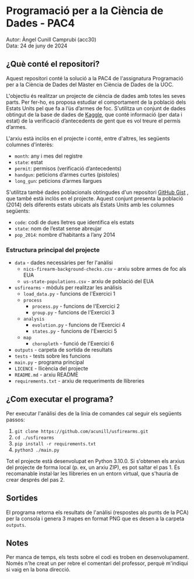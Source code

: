 # Programació per a la Ciència de Dades - PAC4

Autor: Àngel Cunill Camprubi (acc30)  
Data: 24 de juny de 2024

## ¿Què conté el repositori?

Aquest repositori conté la solució a la PAC4 de l'assignatura Programació per a
la Ciència de Dades del Màster en Ciència de Dades de la UOC.

L'objectiu és realitzar un projecte de ciència de dades amb totes les seves
parts. Per fer-ho, es proposa estudiar el comportament de la població dels 
Estats Units pel que fa a l’ús d’armes de foc. S'utilitza un conjunt de dades 
obtingut de la base de dades de [Kaggle](https://www.kaggle.com/datasets/pedropereira94/nics-firearm-backgroundchecks),
que conté informació (per data i estat) de la verificació d’antecedents
de gent que es vol treure el permís d’armes.

L'arxiu està inclòs en el projecte i conté, entre d'altres, les següents 
columnes d'interès:

* `month`: any i mes del registre
* `state`: estat
* `permit`: permisos (verificació d’antecedents)  
* `handgun`: peticions d’armes curtes (pistoles)  
* `long_gun`: peticions d’armes llargues

S'utilitza també dades poblacionals obtingudes d'un repositori 
[GitHub Gist](https://gist.githubusercontent.com/bradoyler/0fd473541083cfa9ea6b5da57b08461c/raw/fa5f59ff1ce7ad9ff792e223b9ac05c564b7c0fe/populations.csv)
, que també està inclòs en el projecte. Aquest conjunt presenta la població 
(2014) dels diferents estats ubicats als Estats Units amb les columnes següents:

* `code`: codi de dues lletres que identifica els estats
* `state`: nom de l’estat sense abreujar
* `pop_2014`: nombre d’habitants a l’any 2014

### Estructura principal del projecte

* `data` - dades necessàries per fer l'anàlisi
  * `nics-firearm-background-checks.csv` - arxiu sobre armes de foc als EUA
  * `us-state-populations.csv` - arxiu de població del EUA
* `usfirearms` - mòduls per realitzar les anàlisis
  * `load_data.py` - funcions de l'Exercici 1
  * `process`
    * `process.py` - funcions de l'Exercici 2
    * `group.py` - funcions de l'Exercici 3
  * `analysis`
    * `evolution.py` - funcions de l'Exercici 4
    * `states.py` - funcions de l'Exercici 5
  * `map`
    * `choropleth` - funció de l'Exercici 6
* `outputs` - carpeta de sortida de resultats
* `tests` - tests sobre les funcions
* `main.py` - programa principal
* `LICENCE` - llicència del projecte
* `README.md` - arxiu README
* `requirements.txt` - arxiu de requeriments de llibreries

## ¿Com executar el programa?

Per executar l'anàlisi des de la línia de comandes cal seguir els següents 
passos:

1. `git clone https://github.com/acunill/usfirearms.git`
2. `cd ./usfirearms`
3. `pip install -r requirements.txt`
4. `python3 ./main.py`

Tot el projecte està desenvolupat en Python 3.10.0.
Si s'obtenen els arxius del projecte de forma local (p. ex, un arxiu ZIP), es 
pot saltar el pas 1. És recomanable instal·lar les llibreries en un entorn 
virtual, que s'hauria de crear després del pas 2.

## Sortides

El programa retorna els resultats de l'anàlisi (respostes als punts de la PCA) 
per la consola i genera 3 mapes en format PNG que es desen a la carpeta
`outputs`.

## Notes

Per manca de temps, els tests sobre el codi es troben en desenvolupament.
Només n'he creat un per rebre el comentari del professor, perquè m'indiqui si
vaig en la bona direcció.
